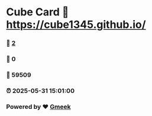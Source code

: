 # Cube Card :link: https://cube1345.github.io/ 
### :page_facing_up: [2](https://cube1345.github.io//tag.html) 
### :speech_balloon: 0 
### :hibiscus: 59509 
### :alarm_clock: 2025-05-31 15:01:00 
### Powered by :heart: [Gmeek](https://github.com/Meekdai/Gmeek)
